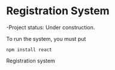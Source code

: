 <h1>Registration System </h1>

-Project status: Under construction.

To run the system, you must put

```npm install react ```

Registration system
